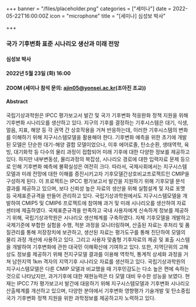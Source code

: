 +++
banner = "/files/placeholder.png"
categories = ["세미나"]
date = 2022-05-22T16:00:00Z
icon = "microphone"
title = "[세미나] 심성보 박사"

+++
### 국가 기후변화 표준 시나리오 생산과 미래 전망

#### 심성보 박사

#### 2022년 5월 23일 (화) 16:00

#### ZOOM (세미나 참석 문의: ajin05@yonsei.ac.kr(조아진 조교))

#### Abstract

국립기상과학원은 IPCC 평가보고서 발간 및 국가 기후변화 적응완화 정책 지원을 위해 기후변화 시나리오를 생산하고 있다. 지구의 기후를 결정하는 기후시스템은 대기, 식생, 얼음, 지표, 해양 등 각 권역 간 상호작용을 거쳐 반응하는데, 이러한 기후시스템의 변화를 이해하기 위해 지구시스템모델을 활용해야 한다. 기후변화 예측을 위한 초기에 개발된 모델은 단순한 대기-해양 결합 모델이었으나, 이후 에어로졸, 탄소순환, 생태역학, 육빙, 대기화학 등 다수의 물리 과정이 접합되어 미래 기후에 대한 다양한 정보를 제공하고 있다. 하지만 내부변동성, 물리과정의 복잡성, 시나리오 경로에 대한 입력자료 문제 등으로 인해 기후변화 예측에 불확실성은 여전히 크다. 따라서, 국제사회에서는 지구시스템모델과 미래 전망에 대한 이해를 증진시키고자 기후모델간상호비교프로젝트인 CMIP을 구성하게 된다. 이 프로젝트는 IPCC 평가보고서 발간을 지원하기 위해 기후모델 분석 결과를 제공하고 있으며, 보다 신뢰성 높은 자료의 생산을 위해 실험설계 및 자료 포맷 등 국제표준규격을 만들어 관리하고 있다. 국립기상과학원에서도 지구시스템모델을 개발하여 CMIP5 및 CMIP6 프로젝트에 참여해 과거 및 미래 시나리오를 생산하여 자료센터에 제출하였다. 국제표준규격을 만족하고 국내 사용자에게 신속하게 정보를 제공하기 위해, 국립기상과학원은 시나리오 생산체계를 구축하였다. 자체 기후모델을 개발하고 국제기준에 부합한 실험을 수행, 적분 과정을 모니터링하며, 산출된 자료는 후처리 및 품질관리를 통해 저장장치에 보관하고, 생산된 자료는 평가도구를 통해 진단하여 모델의 물리 과정 개선에 사용하고 있다. 그리고 사용자 맞춤형 기후자료의 제공 및 표출 시스템을 개발하여 기후변화에 관한 대국민 이해확산에 기여하고 있다. 또한, 지역단위의 고해상도 정보를 제공하기 위해 전지구모델 결과를 이용해 역학적, 통계적 상세화 과정을 거쳐 남한지역 1km 격자의 지역기후 시나리오 자료를 생산하고 있다. 국립기상과학원의 지구시스템모델은 다른 CMIP 모델과 비교했을 때 기후민감도는 다소 높은 편에 속하는 것으로 나타났지만, 과거기후에 대한 재현능력은 타 모델 대비 우수한 성능을 보였다. 현재는 IPCC 7차 평가보고서 발간에 대응하기 위해 지구시스템모델과 기후변화 시나리오 산출체계를 개선하고 있으며, 다양한 분야에서 기후변화 영향평가 기술개발 및 탄소중립 국가 기후변화 정책 지원을 위한 과학정보를 제공하고자 노력하고 있다.